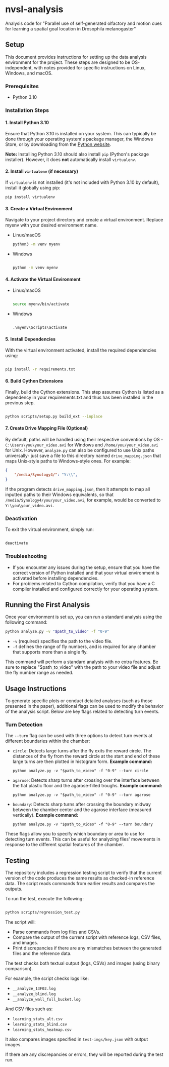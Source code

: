 # nvsl-analysis
Analysis code for "Parallel use of self-generated olfactory and motion cues for learning a spatial goal location in Drosophila melanogaster"

## Setup

This document provides instructions for setting up the data analysis environment for the project. These steps are designed to be OS-independent, with notes provided for specific instructions on Linux, Windows, and macOS.

### Prerequisites

- Python 3.10

### Installation Steps

#### 1. Install Python 3.10

Ensure that Python 3.10 is installed on your system. This can typically be done through your operating system's package manager, the Windows Store, or by downloading from the [Python website](https://www.python.org/downloads/).

**Note:** Installing Python 3.10 should also install `pip` (Python's package installer). However, it does **not** automatically install `virtualenv`.

#### 2. Install `virtualenv` (if necessary)

If `virtualenv` is not installed (it's not included with Python 3.10 by default), install it globally using pip:

```bash
pip install virtualenv
```

#### 3. Create a Virtual Environment

Navigate to your project directory and create a virtual environment. Replace myenv with your desired environment name.

- Linux/macOS

  ```bash
  python3 -m venv myenv
  ```
- Windows

  ```cmd

  python -m venv myenv
  ```

#### 4. Activate the Virtual Environment

- Linux/macOS

  ```bash

  source myenv/bin/activate
  ```

- Windows

  ```cmd

  .\myenv\Scripts\activate
  ```

#### 5. Install Dependencies

With the virtual environment activated, install the required dependencies using:

```bash

pip install -r requirements.txt
```

#### 6. Build Cython Extensions

Finally, build the Cython extensions. This step assumes Cython is listed as a dependency in your requirements.txt and thus has been installed in the previous step.

```bash

python scripts/setup.py build_ext --inplace
```

#### 7. Create Drive Mapping File (Optional)

By default, paths will be handled using their respective conventions by OS - `C:\Users\you\your_video.avi` for Windows and `/home/you/your_video.avi` for Unix. However, `analyze.py` can also be configured to use Unix paths universally- just save a file to this directory named `drive_mapping.json` that maps Unix-style paths to Windows-style ones. For example:

```json
{
    "/media/Synology4/": "Y:\\",
}
```

If the program detects `drive_mapping.json`, then it attempts to map all inputted paths to their Windows equivalents, so that `/media/Synology4/you/your_video.avi`, for example, would be converted to `Y:\you\your_video.avi`.

### Deactivation

To exit the virtual environment, simply run:

```bash

deactivate
```

### Troubleshooting

- If you encounter any issues during the setup, ensure that you have the correct version of Python installed and that your virtual environment is activated before installing dependencies.
- For problems related to Cython compilation, verify that you have a C compiler installed and configured correctly for your operating system.

## Running the First Analysis
Once your environment is set up, you can run a standard analysis using the following command:
```bash
python analyze.py -v "$path_to_video" -f "0-9"
```
- `-v` (required) specifies the path to the video file.
- `-f` defines the range of fly numbers, and is required for any chamber that supports more than a single fly.

This command will perform a standard analysis with no extra features. Be sure to replace "$path_to_video" with the path to your video file and adjust the fly number range as needed.

## Usage Instructions
To generate specific plots or conduct detailed analyses (such as those presented in the paper), additional flags can be used to modify the behavior of the analysis script. Below are key flags related to detecting turn events.
### Turn Detection
The `--turn` flag can be used with three options to detect turn events at different boundaries within the chamber:
- `circle`: Detects large turns after the fly exits the reward circle. The distances of the fly from the reward circle at the start and end of these large turns are then plotted in histogram form.
  **Example command:**
  ```
  python analyze.py -v "$path_to_video" -f "0-9" --turn circle
  ```
- `agarose`: Detects sharp turns after crossing over the interface between the flat plastic floor and the agarose-filled troughs.
  **Example command:**
  ```
  python analyze.py -v "$path_to_video" -f "0-9" --turn agarose
  ```
- `boundary`: Detects sharp turns after crossing the boundary midway between the chamber center and the agarose interface (measured vertically).
  **Example command:**
  ```
  python analyze.py -v "$path_to_video" -f "0-9" --turn boundary
  ```
These flags allow you to specify which boundary or area to use for detecting turn events. This can be useful for analyzing flies' movements in response to the different spatial features of the chamber.

### 

## Testing
The repository includes a regression testing script to verify that the current version of the code produces the same results as checked-in reference data. The script reads commands from earlier results and compares the outputs.

To run the test, execute the following:

```bash

python scripts/regression_test.py
```

The script will:
- Parse commands from log files and CSVs.
- Compare the output of the current script with reference logs, CSV files, and images.
- Print discrepancies if there are any mismatches between the generated files and the reference data.

The test checks both textual output (logs, CSVs) and images (using binary comparison).

For example, the script checks logs like:
- `__analyze_13F02.log`
- `__analyze_blind.log`
- `__analyze_wall_full_bucket.log`

And CSV files such as:
- `learning_stats_alt.csv`
- `learning_stats_blind.csv`
- `learning_stats_heatmap.csv`

It also compares images specified in `test-imgs/key.json` with output images.

If there are any discrepancies or errors, they will be reported during the test run.
